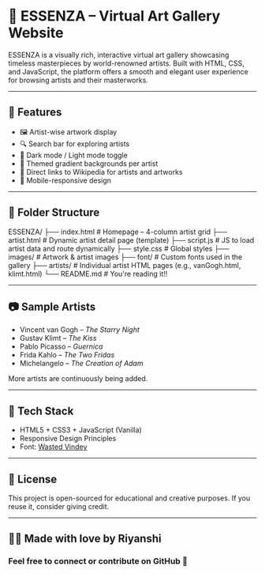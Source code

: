 # 🎨 ESSENZA – Virtual Art Gallery Website

ESSENZA is a visually rich, interactive virtual art gallery showcasing timeless masterpieces by world-renowned artists. Built with HTML, CSS, and JavaScript, the platform offers a smooth and elegant user experience for browsing artists and their masterworks.

---

## 🌟 Features

- 🖼️ Artist-wise artwork display
- 🔍 Search bar for exploring artists
- 🌙 Dark mode / Light mode toggle
- 🎨 Themed gradient backgrounds per artist
- 🔗 Direct links to Wikipedia for artists and artworks
- 📱 Mobile-responsive design

---

## 📁 Folder Structure

ESSENZA/
├── index.html # Homepage – 4-column artist grid
├── artist.html # Dynamic artist detail page (template)
├── script.js # JS to load artist data and route dynamically
├── style.css # Global styles
├── images/ # Artwork & artist images
├── font/ # Custom fonts used in the gallery
├── artists/ # Individual artist HTML pages (e.g., vanGogh.html, klimt.html)
└── README.md # You're reading it!!


---

## 📷 Sample Artists

- Vincent van Gogh – *The Starry Night*
- Gustav Klimt – *The Kiss*
- Pablo Picasso – *Guernica*
- Frida Kahlo – *The Two Fridas*
- Michelangelo – *The Creation of Adam*

More artists are continuously being added.

---

## 🚀 Tech Stack

- HTML5 + CSS3 + JavaScript (Vanilla)
- Responsive Design Principles
- Font: [Wasted Vindey](#)

--- 

## 📄 License

This project is open-sourced for educational and creative purposes. If you reuse it, consider giving credit.

---

## 🙋‍♀️ Made with love by Riyanshi

### Feel free to connect or contribute on GitHub 🌟
